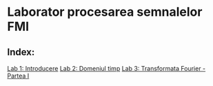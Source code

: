 # Laborator procesarea semnalelor FMI
## Index: 
[Lab 1: Introducere](lab1/README.md)
[Lab 2: Domeniul timp](lab2/README.md)
[Lab 3: Transformata Fourier - Partea I](lab3/README.md)